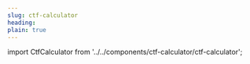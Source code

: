```yaml
---
slug: ctf-calculator
heading: 
plain: true
---
```


import CtfCalculator from '../../components/ctf-calculator/ctf-calculator';

<CtfCalculator/>